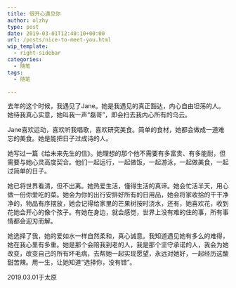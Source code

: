 ```yaml
---
title: 很开心遇见你
author: olzhy
type: post
date: 2019-03-01T12:40:10+00:00
url: /posts/nice-to-meet-you.html
wip_template:
  - right-sidebar
categories:
  - 随笔
tags:
  - 随笔

---
```

去年的这个时候，我遇见了Jane。她是我遇见的真正豁达，内心自由坦荡的人。她待我真心实意，她叫我一声“磊哥”，即会扫去我内心所有的乌云。

Jane喜欢运动，喜欢听我唱歌，喜欢研究美食。简单的食材，她都会做成一道难忘的美食。她是能把日子过成诗的人。

她写过一篇《给未来先生的信》。她理想的那个他不需要有多富贵、有多能耐，但需要与她心灵高度契合。他们一起远行，一起做饭，一起游泳，一起做美食，一起过简单的日子。

她已将世界看清，但不出离。她热爱生活，懂得生活的真谛。她会忙活半天，用心做一份你爱吃的菜。她会为你的出行安排好所有的日用品，她会将家收拾的干干净净的，物品有序摆放，她会记得给家里的芒果树按时浇水，还有，她喜欢花，收到花她会开心的像个孩子。有她在身边，就会感觉，世界上没有难的住的事，所有事情都会迎刃而解。

她选择了我，她的爱如水一样自然柔和，真心诚意。我知道遇见她有多么的难得，她在我心里有多重。她是那个会陪我到老的人，我是那个坚守承诺的人，我会为她改变，改变自己的所有坏毛病，去帮她一起实现愿望，永远对她好，一起经历这酸甜苦辣。用一生，让她知道“选择你，没有错”。

2019.03.01于太原